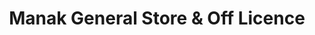---
title: "Manak General Store & Off Licence"
url: /chatham/manak-general-store-and-off-licence/
shop: convenience
---